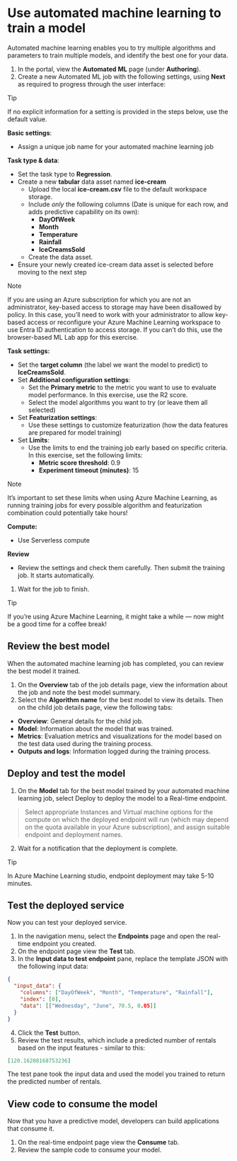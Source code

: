 # Use automated machine learning to train a model

Automated machine learning enables you to try multiple algorithms and parameters to train multiple models, and identify the best one for your data.

1. In the portal, view the **Automated ML** page (under **Authoring**).
1. Create a new Automated ML job with the following settings, using **Next** as required to progress through the user interface:

<!-- prettier-ignore-start -->
> [!TIP]
> If no explicit information for a setting is provided in the steps below, use the default value.
<!-- prettier-ignore-end -->

**Basic settings**:

- Assign a unique job name for your automated machine learning job

**Task type & data**:

- Set the task type to **Regression**.
- Create a new **tabular** data asset named **ice-cream**
  - Upload the local **ice-cream.csv** file to the default workspace storage.
  - Include _only_ the following columns (Date is unique for each row, and adds predictive capability on its own):
    - **DayOfWeek**
    - **Month**
    - **Temperature**
    - **Rainfall**
    - **IceCreamsSold**
  - Create the data asset.
- Ensure your newly created ice-cream data asset is selected before moving to the next step

<!-- prettier-ignore-start -->
> [!NOTE]
> If you are using an Azure subscription for which you are not an administrator, key-based access to storage may have been disallowed by policy. In this case, you’ll need to work with your administrator to allow key-based access or reconfigure your Azure Machine Learning workspace to use Entra ID authentication to access storage. If you can’t do this, use the browser-based ML Lab app for this exercise.
<!-- prettier-ignore-end -->

**Task settings:**

- Set the **target column** (the label we want the model to predict) to **IceCreamsSold**.
- Set **Additional configuration settings**:
  - Set the **Primary metric** to the metric you want to use to evaluate model performance. In this exercise, use the R2 score.
  - Select the model algorithms you want to try (or leave them all selected)
- Set **Featurization settings**:
  - Use these settings to customize featurization (how the data features are prepared for model training)
- Set **Limits**:
  - Use the limits to end the training job early based on specific criteria. In this exercise, set the following limits:
    - **Metric score threshold**: 0.9
    - **Experiment timeout (minutes)**: 15

<!-- prettier-ignore-start -->
> [!NOTE]
> It’s important to set these limits when using Azure Machine Learning, as running training jobs for every possible algorithm and featurization combination could potentially take hours!
<!-- prettier-ignore-end -->

**Compute:**

- Use Serverless compute

**Review**

- Review the settings and check them carefully. Then submit the training job. It starts automatically.

1. Wait for the job to finish.

<!-- prettier-ignore-start -->
> [!TIP]
> If you’re using Azure Machine Learning, it might take a while — now might be a good time for a coffee break!
<!-- prettier-ignore-end -->

## Review the best model

When the automated machine learning job has completed, you can review the best model it trained.

1. On the **Overview** tab of the job details page, view the information about the job and note the best model summary.
1. Select the **Algorithm name** for the best model to view its details. Then on the child job details page, view the following tabs:

- **Overview**: General details for the child job.
- **Model**: Information about the model that was trained.
- **Metrics**: Evaluation metrics and visualizations for the model based on the test data used during the training process.
- **Outputs and logs**: Information logged during the training process.

## Deploy and test the model

1. On the **Model** tab for the best model trained by your automated machine learning job, select Deploy to deploy the model to a Real-time endpoint.

> Select appropriate Instances and Virtual machine options for the compute on which the deployed endpoint will run (which may depend on the quota available in your Azure subscription), and assign suitable endpoint and deployment names.

2. Wait for a notification that the deployment is complete.

<!-- prettier-ignore-start -->
> [!TIP]
> In Azure Machine Learning studio, endpoint deployment may take 5-10 minutes.
<!-- prettier-ignore-end -->

## Test the deployed service

Now you can test your deployed service.

1. In the navigation menu, select the **Endpoints** page and open the real-time endpoint you created.
1. On the endpoint page view the **Test** tab.
1. In the **Input data to test endpoint** pane, replace the template JSON with the following input data:

```json
{
  "input_data": {
    "columns": ["DayOfWeek", "Month", "Temperature", "Rainfall"],
    "index": [0],
    "data": [["Wednesday", "June", 70.5, 0.05]]
  }
}
```

4. Click the **Test** button.
5. Review the test results, which include a predicted number of rentals based on the input features - similar to this:

```json
[120.16208168753236]
```

The test pane took the input data and used the model you trained to return the predicted number of rentals.

## View code to consume the model

Now that you have a predictive model, developers can build applications that consume it.

1. On the real-time endpoint page view the **Consume** tab.
1. Review the sample code to consume your model.
